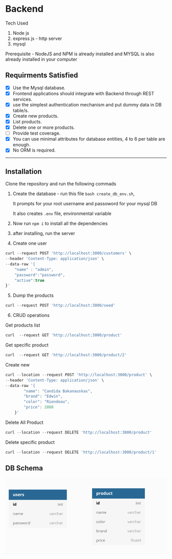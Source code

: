 # Backend

Tech Used

1. Node js 
2. express js - http server
3. mysql 

Prerequisite -  NodeJS and NPM is already installed and MYSQL is also already installed in your computer


## Requirments Satisfied

- [x]  Use the Mysql database.
- [x]  Frontend applications should integrate with Backend through REST services.
- [x] use the simplest authentication mechanism and put dummy data in DB table/s.
- [x]  Create new products.
- [x]  List products.
- [x]  Delete one or more products.
- [ ]  Provide test coverage.
- [x]  You can use minimal attributes for database entities, 4 to 6 per table are enough.
- [x]  No ORM is required.

---

## Installation

Clone the repository and run the following commads

1. Create the database - run this file  `bash create_db_env.sh`, 

    It prompts for your root username and passoword for your mysql DB 

    It also creates `.env` file, environmental variable 

2. Now run `npm i` to install all the dependencies
3. after installing, run the server
4. Create one user

```jsx
curl --request POST 'http://localhost:3000/customers' \
--header 'Content-Type: application/json' \
--data-raw '{
    "name" : "admin",
    "password":"password",
    "active":true
}'
```

5. Dump the products

```jsx
curl --request POST 'http://localhost:3000/seed' 
```

6. CRUD operations

Get products list

```jsx
curl  --request GET 'http://localhost:3000/product'
```

Get specific product

```jsx
curl  --request GET 'http://localhost:3000/product/2'
```

Create new

```jsx
curl --location --request POST 'http://localhost:3000/product' \
--header 'Content-Type: application/json' \
--data-raw '{
        "name": "Candida Bakanauskas",
        "brand": "Edwin",
        "color": "Riendeau",
        "price": 2808
    }'
```

Delete All Product

```jsx
curl --location --request DELETE 'http://localhost:3000/product'
```

Delete specific product

```jsx
curl --location --request DELETE 'http://localhost:3000/product/1'
```

## DB Schema

![db.png](db.png)